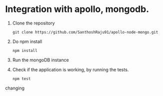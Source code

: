 # Integration with apollo, mongodb.

1. Clone the repository

   `git clone https://github.com/SanthoshRaju91/apollo-node-mongo.git`

2. Do npm install
   
   `npm install`

3. Run the mongoDB instance

4. Check if the application is working, by running the tests.
   
   `npm test`


changing
